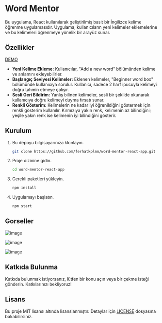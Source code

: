 # Word Mentor

Bu uygulama, React kullanılarak geliştirilmiş basit bir İngilizce kelime öğrenme uygulamasıdır. Uygulama, kullanıcıların yeni kelimeler eklemelerine ve bu kelimeleri öğrenmeye yönelik bir arayüz sunar.

## Özellikler

[DEMO](https://ferhatkplnn.github.io/word-mentor-react-app/)

- **Yeni Kelime Ekleme:** Kullanıcılar, "Add a new word" bölümünden kelime ve anlamını ekleyebilirler.
- **Başlangıç Seviyesi Kelimeler:** Eklenen kelimeler, "Beginner word box" bölümünde kullanıcıya sorulur. Kullanıcı, sadece 2 harf ipucuyla kelimeyi doğru tahmin etmeye çalışır.
- **Sesli Geri Bildirim:** Yanlış bilinen kelimeler, sesli bir şekilde okunarak kullanıcıya doğru kelimeyi duyma fırsatı sunar.
- **Renkli Gösterim:** Kelimelerin ne kadar iyi öğrenildiğini göstermek için renkli gösterim kullanılır. Kırmızıya yakın renk, kelimenin az bilindiğini; yeşile yakın renk ise kelimenin iyi bilindiğini gösterir.

## Kurulum

1. Bu depoyu bilgisayarınıza klonlayın.

   ```bash
   git clone https://github.com/ferhatkplnn/word-mentor-react-app.git
   ```

2. Proje dizinine gidin.

   ```bash
   cd word-mentor-react-app
   ```

3. Gerekli paketleri yükleyin.

   ```bash
   npm install
   ```

4. Uygulamayı başlatın.
   ```bash
   npm start
   ```

## Gorseller

![image](https://github.com/ferhatkplnn/word-mentor-react-app/assets/29931637/ad062ce5-b71d-4e87-9198-c45dee3dc766)

![image](https://github.com/ferhatkplnn/word-mentor-react-app/assets/29931637/d4ef6086-9be7-4b68-a7ab-25f0e8bb314e)

![image](https://github.com/ferhatkplnn/word-mentor-react-app/assets/29931637/96239794-0e0b-4534-8f8e-38cf555325d3)


## Katkıda Bulunma

Katkıda bulunmak istiyorsanız, lütfen bir konu açın veya bir çekme isteği gönderin. Katkılarınızı bekliyoruz!

## Lisans

Bu proje MIT lisansı altında lisanslanmıştır. Detaylar için [LICENSE](LICENSE) dosyasına bakabilirsiniz.

